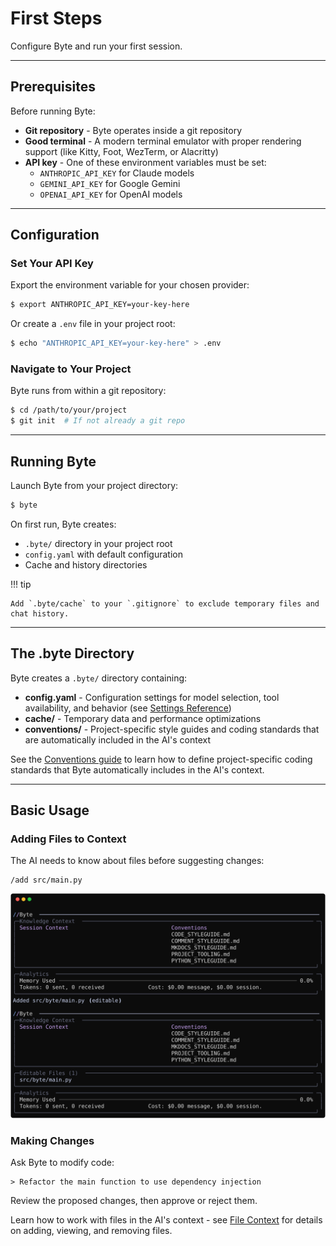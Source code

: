 # First Steps

Configure Byte and run your first session.

---

## Prerequisites

Before running Byte:

- **Git repository** - Byte operates inside a git repository
- **Good terminal** - A modern terminal emulator with proper rendering support (like Kitty, Foot, WezTerm, or Alacritty)
- **API key** - One of these environment variables must be set:
  - `ANTHROPIC_API_KEY` for Claude models
  - `GEMINI_API_KEY` for Google Gemini
  - `OPENAI_API_KEY` for OpenAI models

---

## Configuration

### Set Your API Key

Export the environment variable for your chosen provider:

```bash
$ export ANTHROPIC_API_KEY=your-key-here
```

Or create a `.env` file in your project root:

```bash
$ echo "ANTHROPIC_API_KEY=your-key-here" > .env
```

### Navigate to Your Project

Byte runs from within a git repository:

```bash
$ cd /path/to/your/project
$ git init  # If not already a git repo
```

---

## Running Byte

Launch Byte from your project directory:

```bash
$ byte
```

On first run, Byte creates:

- `.byte/` directory in your project root
- `config.yaml` with default configuration
- Cache and history directories

!!! tip

    Add `.byte/cache` to your `.gitignore` to exclude temporary files and chat history.

---

## The .byte Directory

Byte creates a `.byte/` directory containing:

- **config.yaml** - Configuration settings for model selection, tool availability, and behavior (see [Settings Reference](../reference/settings.md))
- **cache/** - Temporary data and performance optimizations
- **conventions/** - Project-specific style guides and coding standards that are automatically included in the AI's context

See the [Conventions guide](../concepts/conventions.md) to learn how to define project-specific coding standards that Byte automatically includes in the AI's context.

---

## Basic Usage

### Adding Files to Context

The AI needs to know about files before suggesting changes:

```
/add src/main.py
```

![Adding a file to context](../images/file-add.svg)

### Making Changes

Ask Byte to modify code:

```
> Refactor the main function to use dependency injection
```

Review the proposed changes, then approve or reject them.

Learn how to work with files in the AI's context - see [File Context](../concepts/file-context.md) for details on adding, viewing, and removing files.
